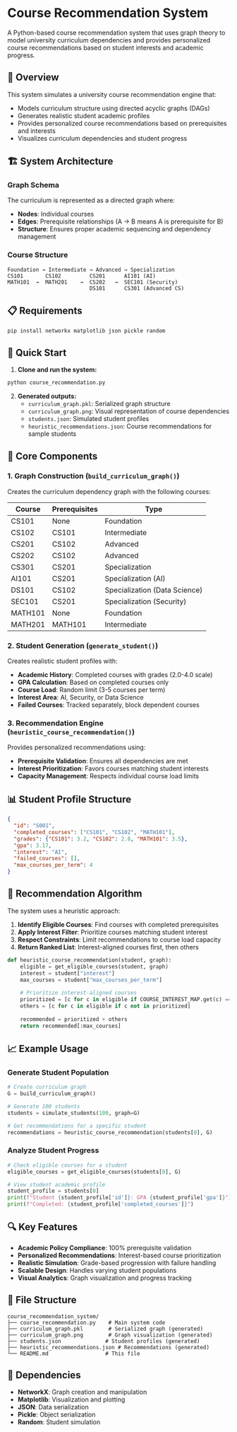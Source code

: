 # Course Recommendation System

A Python-based course recommendation system that uses graph theory to model university curriculum dependencies and provides personalized course recommendations based on student interests and academic progress.

## 🎯 Overview

This system simulates a university course recommendation engine that:
- Models curriculum structure using directed acyclic graphs (DAGs)
- Generates realistic student academic profiles
- Provides personalized course recommendations based on prerequisites and interests
- Visualizes curriculum dependencies and student progress

## 🏗️ System Architecture

### Graph Schema
The curriculum is represented as a directed graph where:
- **Nodes**: Individual courses
- **Edges**: Prerequisite relationships (A → B means A is prerequisite for B)
- **Structure**: Ensures proper academic sequencing and dependency management

### Course Structure
```
Foundation → Intermediate → Advanced → Specialization
CS101       CS102         CS201      AI101 (AI)
MATH101  →  MATH201    →  CS202   →  SEC101 (Security)
                          DS101      CS301 (Advanced CS)
```

## 📋 Requirements

```bash
pip install networkx matplotlib json pickle random
```

## 🚀 Quick Start

1. **Clone and run the system:**
```bash
python course_recommendation.py
```

2. **Generated outputs:**
   - `curriculum_graph.pkl`: Serialized graph structure
   - `curriculum_graph.png`: Visual representation of course dependencies
   - `students.json`: Simulated student profiles
   - `heuristic_recommendations.json`: Course recommendations for sample students

## 🔧 Core Components

### 1. Graph Construction (`build_curriculum_graph()`)
Creates the curriculum dependency graph with the following courses:

| Course | Prerequisites | Type |
|--------|--------------|------|
| CS101  | None | Foundation |
| CS102  | CS101 | Intermediate |
| CS201  | CS102 | Advanced |
| CS202  | CS102 | Advanced |
| CS301  | CS201 | Specialization |
| AI101  | CS201 | Specialization (AI) |
| DS101  | CS102 | Specialization (Data Science) |
| SEC101 | CS201 | Specialization (Security) |
| MATH101| None | Foundation |
| MATH201| MATH101 | Intermediate |

### 2. Student Generation (`generate_student()`)
Creates realistic student profiles with:
- **Academic History**: Completed courses with grades (2.0-4.0 scale)
- **GPA Calculation**: Based on completed courses only
- **Course Load**: Random limit (3-5 courses per term)
- **Interest Area**: AI, Security, or Data Science
- **Failed Courses**: Tracked separately, block dependent courses

### 3. Recommendation Engine (`heuristic_course_recommendation()`)
Provides personalized recommendations using:
- **Prerequisite Validation**: Ensures all dependencies are met
- **Interest Prioritization**: Favors courses matching student interests
- **Capacity Management**: Respects individual course load limits

## 📊 Student Profile Structure

```json
{
  "id": "S001",
  "completed_courses": ["CS101", "CS102", "MATH101"],
  "grades": {"CS101": 3.2, "CS102": 2.8, "MATH101": 3.5},
  "gpa": 3.17,
  "interest": "AI",
  "failed_courses": [],
  "max_courses_per_term": 4
}
```

## 🎯 Recommendation Algorithm

The system uses a heuristic approach:

1. **Identify Eligible Courses**: Find courses with completed prerequisites
2. **Apply Interest Filter**: Prioritize courses matching student interest
3. **Respect Constraints**: Limit recommendations to course load capacity
4. **Return Ranked List**: Interest-aligned courses first, then others

```python
def heuristic_course_recommendation(student, graph):
    eligible = get_eligible_courses(student, graph)
    interest = student["interest"]
    max_courses = student["max_courses_per_term"]
    
    # Prioritize interest-aligned courses
    prioritized = [c for c in eligible if COURSE_INTEREST_MAP.get(c) == interest]
    others = [c for c in eligible if c not in prioritized]
    
    recommended = prioritized + others
    return recommended[:max_courses]
```

## 📈 Example Usage

### Generate Student Population
```python
# Create curriculum graph
G = build_curriculum_graph()

# Generate 100 students
students = simulate_students(100, graph=G)

# Get recommendations for a specific student
recommendations = heuristic_course_recommendation(students[0], G)
```

### Analyze Student Progress
```python
# Check eligible courses for a student
eligible_courses = get_eligible_courses(students[0], G)

# View student academic profile
student_profile = students[0]
print(f"Student {student_profile['id']}: GPA {student_profile['gpa']}")
print(f"Completed: {student_profile['completed_courses']}")
```

## 🔍 Key Features

- **Academic Policy Compliance**: 100% prerequisite validation
- **Personalized Recommendations**: Interest-based course prioritization
- **Realistic Simulation**: Grade-based progression with failure handling
- **Scalable Design**: Handles varying student populations
- **Visual Analytics**: Graph visualization and progress tracking

## 📁 File Structure

```
course_recommendation_system/
├── course_recommendation.py    # Main system code
├── curriculum_graph.pkl        # Serialized graph (generated)
├── curriculum_graph.png        # Graph visualization (generated)
├── students.json              # Student profiles (generated)
├── heuristic_recommendations.json # Recommendations (generated)
└── README.md                  # This file
```


## 🔗 Dependencies

- **NetworkX**: Graph creation and manipulation
- **Matplotlib**: Visualization and plotting
- **JSON**: Data serialization
- **Pickle**: Object serialization
- **Random**: Student simulation

